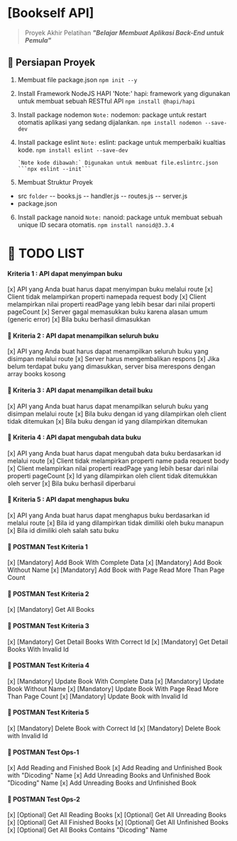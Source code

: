 # [Bookself API]

> Proyek Akhir Pelatihan **_"Belajar Membuat Aplikasi Back-End untuk Pemula"_**

## 📑 Persiapan Proyek

1.  Membuat file package.json
    `npm init --y`
2.  Install Framework NodeJS HAPI
    'Note:' hapi: framework yang digunakan untuk membuat sebuah RESTful API
    `npm install @hapi/hapi`
3.  Install package nodemon
    `Note:` nodemon: package untuk restart otomatis aplikasi yang sedang dijalankan.
    `npm install nodemon --save-dev`
4.  Install package eslint
    `Note:` eslint: package untuk memperbaiki kualtias kode.
    `npm install eslint --save-dev`

        `Note kode dibawah:` Digunakan untuk membuat file.eslintrc.json
        ```npx eslint --init```

5.  Membuat Struktur Proyek

- src `folder`
  -- books.js
  -- handler.js
  -- routes.js
  -- server.js
- package.json

6. Install package nanoid
   `Note:` nanoid: package untuk membuat sebuah unique ID secara otomatis.
   `npm install nanoid@3.3.4`

# 📝 TODO LIST

#### Kriteria 1 : API dapat menyimpan buku

[x] API yang Anda buat harus dapat menyimpan buku melalui route
[x] Client tidak melampirkan properti namepada request body
[x] Client melampirkan nilai properti readPage yang lebih besar dari nilai properti pageCount
[x] Server gagal memasukkan buku karena alasan umum (generic error)
[x] Bila buku berhasil dimasukkan

#### 📄 Kriteria 2 : API dapat menampilkan seluruh buku

[x] API yang Anda buat harus dapat menampilkan seluruh buku yang disimpan melalui route
[x] Server harus mengembalikan respons
[x] Jika belum terdapat buku yang dimasukkan, server bisa merespons dengan array books kosong

#### 📄 Kriteria 3 : API dapat menampilkan detail buku

[x] API yang Anda buat harus dapat menampilkan seluruh buku yang disimpan melalui route
[x] Bila buku dengan id yang dilampirkan oleh client tidak ditemukan
[x] Bila buku dengan id yang dilampirkan ditemukan

#### 📄 Kriteria 4 : API dapat mengubah data buku

[x] API yang Anda buat harus dapat mengubah data buku berdasarkan id melalui route
[x] Client tidak melampirkan properti name pada request body
[x] Client melampirkan nilai properti readPage yang lebih besar dari nilai properti pageCount
[x] Id yang dilampirkan oleh client tidak ditemukkan oleh server
[x] Bila buku berhasil diperbarui

#### 📄 Kriteria 5 : API dapat menghapus buku

[x] API yang Anda buat harus dapat menghapus buku berdasarkan id melalui route
[x] Bila id yang dilampirkan tidak dimiliki oleh buku manapun
[x] Bila id dimiliki oleh salah satu buku

#### 📮 POSTMAN Test Kriteria 1

[x] [Mandatory] Add Book With Complete Data
[x] [Mandatory] Add Book Without Name
[x] [Mandatory] Add Book with Page Read More Than Page Count

#### 📮 POSTMAN Test Kriteria 2

[x] [Mandatory] Get All Books

#### 📮 POSTMAN Test Kriteria 3

[x] [Mandatory] Get Detail Books With Correct Id
[x] [Mandatory] Get Detail Books With Invalid Id

#### 📮 POSTMAN Test Kriteria 4

[x] [Mandatory] Update Book With Complete Data
[x] [Mandatory] Update Book Without Name
[x] [Mandatory] Update Book With Page Read More Than Page Count
[x] [Mandatory] Update Book with Invalid Id

#### 📮 POSTMAN Test Kriteria 5

[x] [Mandatory] Delete Book with Correct Id
[x] [Mandatory] Delete Book with Invalid Id

#### 📮 POSTMAN Test Ops-1

[x] Add Reading and Finished Book
[x] Add Reading and Unfinished Book with "Dicoding" Name
[x] Add Unreading Books and Unfinished Book "Dicoding" Name
[x] Add Unreading Books and Unfinished Book

#### 📮 POSTMAN Test Ops-2

[x] [Optional] Get All Reading Books
[x] [Optional] Get All Unreading Books
[x] [Optional] Get All Finished Books
[x] [Optional] Get All Unfinished Books
[x] [Optional] Get All Books Contains "Dicoding" Name
